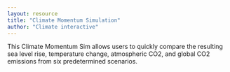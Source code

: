 ```yaml
---
layout: resource
title: "Climate Momentum Simulation"
author: "Climate interactive"
---
```


This Climate Momentum Sim allows users to quickly compare the resulting sea level rise, temperature change, atmospheric CO2, and global CO2 emissions from six predetermined scenarios.
